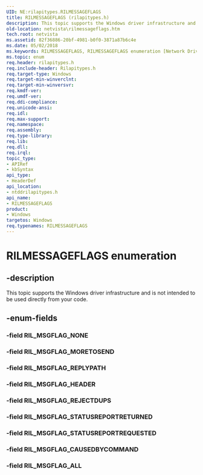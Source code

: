 ```yaml
---
UID: NE:rilapitypes.RILMESSAGEFLAGS
title: RILMESSAGEFLAGS (rilapitypes.h)
description: This topic supports the Windows driver infrastructure and is not intended to be used directly from your code.
old-location: netvista\rilmessageflags.htm
tech.root: netvista
ms.assetid: 82f36886-20bf-4981-b0f0-3871a87b6c4e
ms.date: 05/02/2018
ms.keywords: RILMESSAGEFLAGS, RILMESSAGEFLAGS enumeration [Network Drivers Starting with Windows Vista], RIL_MSGFLAG_ALL, RIL_MSGFLAG_CAUSEDBYCOMMAND, RIL_MSGFLAG_HEADER, RIL_MSGFLAG_MORETOSEND, RIL_MSGFLAG_REJECTDUPS, RIL_MSGFLAG_REPLYPATH, RIL_MSGFLAG_STATUSREPORTREQUESTED, RIL_MSGFLAG_STATUSREPORTRETURNED, netvista.rilmessageflags, ntddrilapitypes/RILMESSAGEFLAGS, ntddrilapitypes/RIL_MSGFLAG_ALL, ntddrilapitypes/RIL_MSGFLAG_CAUSEDBYCOMMAND, ntddrilapitypes/RIL_MSGFLAG_HEADER, ntddrilapitypes/RIL_MSGFLAG_MORETOSEND, ntddrilapitypes/RIL_MSGFLAG_REJECTDUPS, ntddrilapitypes/RIL_MSGFLAG_REPLYPATH, ntddrilapitypes/RIL_MSGFLAG_STATUSREPORTREQUESTED, ntddrilapitypes/RIL_MSGFLAG_STATUSREPORTRETURNED
ms.topic: enum
req.header: rilapitypes.h
req.include-header: Rilapitypes.h
req.target-type: Windows
req.target-min-winverclnt: 
req.target-min-winversvr: 
req.kmdf-ver: 
req.umdf-ver: 
req.ddi-compliance: 
req.unicode-ansi: 
req.idl: 
req.max-support: 
req.namespace: 
req.assembly: 
req.type-library: 
req.lib: 
req.dll: 
req.irql: 
topic_type:
- APIRef
- kbSyntax
api_type:
- HeaderDef
api_location:
- ntddrilapitypes.h
api_name:
- RILMESSAGEFLAGS
product:
- Windows
targetos: Windows
req.typenames: RILMESSAGEFLAGS
---
```


# RILMESSAGEFLAGS enumeration


## -description


This topic supports the Windows driver infrastructure and is not intended to be used directly from your code.


## -enum-fields




### -field RIL_MSGFLAG_NONE


### -field RIL_MSGFLAG_MORETOSEND


### -field RIL_MSGFLAG_REPLYPATH


### -field RIL_MSGFLAG_HEADER


### -field RIL_MSGFLAG_REJECTDUPS


### -field RIL_MSGFLAG_STATUSREPORTRETURNED


### -field RIL_MSGFLAG_STATUSREPORTREQUESTED


### -field RIL_MSGFLAG_CAUSEDBYCOMMAND


### -field RIL_MSGFLAG_ALL

